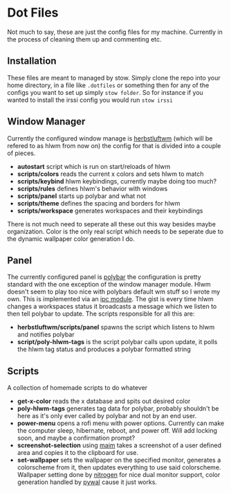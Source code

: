 # Dot Files #

Not much to say, these are just the config files for my machine. Currently
in the process of cleaning them up and commenting etc.

## Installation ##

These files are meant to managed by stow. Simply clone the repo into your home
directory, in a file like `.dotfiles` or something then for any of the configs
you want to set up simply `stow folder`. So for instance if you wanted to 
install the irssi config you would run `stow irssi`

## Window Manager ##

Currently the configured window manage is [herbstluftwm](https://herbstluftwm.org)
(which will be refered to as hlwm from now on) the config for that is divided 
into a couple of pieces.

  * **autostart** script which is run on start/reloads of hlwm
  * **scripts/colors** reads the current x colors and sets hlwm to match
  * **scripts/keybind** hlwm keybindings, currently maybe doing too much?
  * **scripts/rules** defines hlwm's behavior with windows
  * **scripts/panel** starts up polybar and what not
  * **scripts/theme** defines the spacing and borders for hlwm
  * **scripts/workspace** generates workspaces and their keybindings
 
 There is not much need to seperate all these out this way besides maybe organization.
 Color is the only real script which needs to be seperate due to the dynamic wallpaper
 color generation I do.
 
## Panel ##

The currently configured panel is [polybar](https://github.com/jaagr/polybar)
the configuration is pretty standard with the one exception of the window manager
module. Hlwm doesn't seem to play too nice with polybars default wm stuff so I wrote
my own. This is implemented via an [ipc module](https://github.com/jaagr/polybar/wiki/Module:-ipc).
The gist is every time hlwm changes a workspaces status it broadcasts a message which we 
listen to then tell polybar to update. The scripts responsible for all this are:

  * **herbstluftwm/scripts/panel** spawns the script which listens to hlwm and notifies polybar
  * **script/poly-hlwm-tags** is the script polybar calls upon update, it polls the hlwm tag status
  and produces a polybar formatted string
  
## Scripts ##
A collection of homemade scripts to do whatever

  * **get-x-color** reads the x database and spits out desired color
  * **poly-hlwm-tags** generates tag data for polybar, probably shouldn't be 
  here as it's only ever called by polybar and not by an end user.
  * **power-menu** opens a rofi menu with power options. Currently can make the computer
  sleep, hibernate, reboot, and power off. Will add locking soon, and maybe a confirmation
  prompt?
  * **screenshot-selection** using [maim](https://github.com/naelstrof/maim) takes a screenshot
  of a user defined area and copies it to the clipboard for use.
  * **set-wallpaper** sets the wallpaper on the specified monitor, generates a colorscheme
  from it, then updates everything to use said colorscheme. Wallpaper setting done by 
  [nitrogen](https://github.com/l3ib/nitrogen) for nice dual monitor support, 
  color generation handled by [pywal](https://github.com/dylanaraps/pywal) cause it just works.

